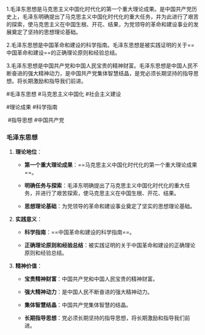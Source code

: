 1.毛泽东思想是马克思主义中国化时代化的第一个重大理论成果。是中国共产党历史上，毛泽东明确提出了马克思主义中国化时代化的重大任务，并为此进行了艰苦的探索，使马克思主义在中国生根、开花、结果，为党领导的革命和建设事业的发展奠定了坚持的思想理论基础。

2.毛泽东思想是中国革命和建设的科学指南。毛泽东思想是被实践证明的关于==中国革命和建设==的正确理论原则和经验总结。

3.毛泽东思想是中国共产党和中国人民宝贵的精神财富。毛泽东思想是中国人民不断奋进的强大精神动力，是中国共产党集体智慧结晶，是党必须长期坚持的指导思想。将长期激励和指导我们前进。


#毛泽东思想 #马克思主义中国化 #社会主义建设

#理论成果 #科学指南

 #指导思想 #中国共产党




### 毛泽东思想

1. **理论地位**：
    
    - **第一个重大理论成果**：==马克思主义中国化时代化的第一个重大理论成果==。
        
    - **明确任务与探索**：毛泽东明确提出了马克思主义中国化时代化的重大任务，并进行了艰苦探索，使马克思主义在中国生根、开花、结果。
        
    - **思想理论基础**：为党领导的革命和建设事业奠定了坚实的思想理论基础。
        
2. **实践意义**：
    
    - **科学指南**：==中国革命和建设的科学指南==。
        
    - **正确理论原则和经验总结**：被实践证明的关于中国革命和建设的正确理论原则和经验总结。
        
3. **精神价值**：
    
    - **宝贵精神财富**：中国共产党和中国人民宝贵的精神财富。
        
    - **强大精神动力**：是中国人民不断奋进的强大精神动力。
        
    - **集体智慧结晶**：中国共产党集体智慧的结晶。
        
    - **长期指导思想**：党必须长期坚持的指导思想，将长期激励和指导我们前进。